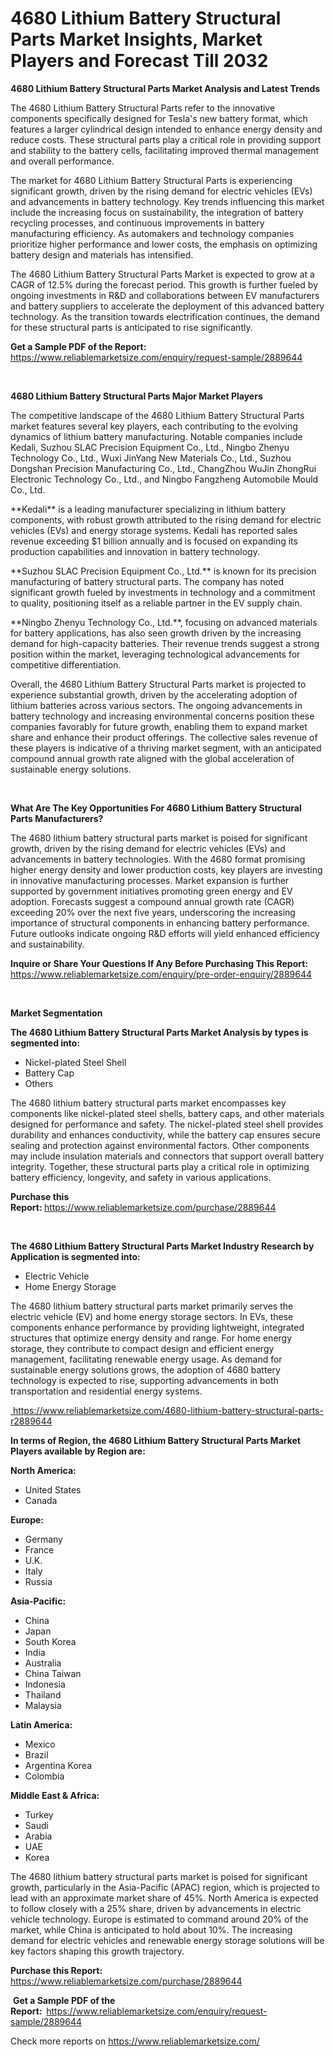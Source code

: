 <p><h1>4680 Lithium Battery Structural Parts Market Insights, Market Players and Forecast Till 2032</h1></p><p><strong>4680 Lithium Battery Structural Parts Market Analysis and Latest Trends</strong></p>
<p><p>The 4680 Lithium Battery Structural Parts refer to the innovative components specifically designed for Tesla's new battery format, which features a larger cylindrical design intended to enhance energy density and reduce costs. These structural parts play a critical role in providing support and stability to the battery cells, facilitating improved thermal management and overall performance.</p><p>The market for 4680 Lithium Battery Structural Parts is experiencing significant growth, driven by the rising demand for electric vehicles (EVs) and advancements in battery technology. Key trends influencing this market include the increasing focus on sustainability, the integration of battery recycling processes, and continuous improvements in battery manufacturing efficiency. As automakers and technology companies prioritize higher performance and lower costs, the emphasis on optimizing battery design and materials has intensified.</p><p>The 4680 Lithium Battery Structural Parts Market is expected to grow at a CAGR of 12.5% during the forecast period. This growth is further fueled by ongoing investments in R&D and collaborations between EV manufacturers and battery suppliers to accelerate the deployment of this advanced battery technology. As the transition towards electrification continues, the demand for these structural parts is anticipated to rise significantly.</p></p>
<p><strong>Get a Sample PDF of the Report:&nbsp;</strong> <a href="https://www.reliablemarketsize.com/enquiry/request-sample/2889644?utm_campaign=2472&utm_medium=2&utm_source=Github&utm_content=ia&utm_term=14032025&utm_id=4680-lithium-battery-structural-parts">https://www.reliablemarketsize.com/enquiry/request-sample/2889644</a></p>
<p>&nbsp;</p>
<p><strong>4680 Lithium Battery Structural Parts Major Market Players</strong></p>
<p><p>The competitive landscape of the 4680 Lithium Battery Structural Parts market features several key players, each contributing to the evolving dynamics of lithium battery manufacturing. Notable companies include Kedali, Suzhou SLAC Precision Equipment Co., Ltd., Ningbo Zhenyu Technology Co., Ltd., Wuxi JinYang New Materials Co., Ltd., Suzhou Dongshan Precision Manufacturing Co., Ltd., ChangZhou WuJin ZhongRui Electronic Technology Co., Ltd., and Ningbo Fangzheng Automobile Mould Co., Ltd.</p><p>**Kedali** is a leading manufacturer specializing in lithium battery components, with robust growth attributed to the rising demand for electric vehicles (EVs) and energy storage systems. Kedali has reported sales revenue exceeding $1 billion annually and is focused on expanding its production capabilities and innovation in battery technology.</p><p>**Suzhou SLAC Precision Equipment Co., Ltd.** is known for its precision manufacturing of battery structural parts. The company has noted significant growth fueled by investments in technology and a commitment to quality, positioning itself as a reliable partner in the EV supply chain.</p><p>**Ningbo Zhenyu Technology Co., Ltd.**, focusing on advanced materials for battery applications, has also seen growth driven by the increasing demand for high-capacity batteries. Their revenue trends suggest a strong position within the market, leveraging technological advancements for competitive differentiation.</p><p>Overall, the 4680 Lithium Battery Structural Parts market is projected to experience substantial growth, driven by the accelerating adoption of lithium batteries across various sectors. The ongoing advancements in battery technology and increasing environmental concerns position these companies favorably for future growth, enabling them to expand market share and enhance their product offerings. The collective sales revenue of these players is indicative of a thriving market segment, with an anticipated compound annual growth rate aligned with the global acceleration of sustainable energy solutions.</p></p>
<p>&nbsp;</p>
<p><strong>What Are The Key Opportunities For 4680 Lithium Battery Structural Parts Manufacturers?</strong></p>
<p><p>The 4680 lithium battery structural parts market is poised for significant growth, driven by the rising demand for electric vehicles (EVs) and advancements in battery technologies. With the 4680 format promising higher energy density and lower production costs, key players are investing in innovative manufacturing processes. Market expansion is further supported by government initiatives promoting green energy and EV adoption. Forecasts suggest a compound annual growth rate (CAGR) exceeding 20% over the next five years, underscoring the increasing importance of structural components in enhancing battery performance. Future outlooks indicate ongoing R&D efforts will yield enhanced efficiency and sustainability.</p></p>
<p><strong>Inquire or Share Your Questions If Any Before Purchasing This Report:</strong> <a href="https://www.reliablemarketsize.com/enquiry/pre-order-enquiry/2889644?utm_campaign=2472&utm_medium=2&utm_source=Github&utm_content=ia&utm_term=14032025&utm_id=4680-lithium-battery-structural-parts">https://www.reliablemarketsize.com/enquiry/pre-order-enquiry/2889644</a></p>
<p>&nbsp;</p>
<p><strong>Market Segmentation</strong></p>
<p><strong>The 4680 Lithium Battery Structural Parts Market Analysis by types is segmented into:</strong></p>
<p><ul><li>Nickel-plated Steel Shell</li><li>Battery Cap</li><li>Others</li></ul></p>
<p><p>The 4680 lithium battery structural parts market encompasses key components like nickel-plated steel shells, battery caps, and other materials designed for performance and safety. The nickel-plated steel shell provides durability and enhances conductivity, while the battery cap ensures secure sealing and protection against environmental factors. Other components may include insulation materials and connectors that support overall battery integrity. Together, these structural parts play a critical role in optimizing battery efficiency, longevity, and safety in various applications.</p></p>
<p><strong>Purchase this Report:&nbsp;</strong><a href="https://www.reliablemarketsize.com/purchase/2889644?utm_campaign=2472&utm_medium=2&utm_source=Github&utm_content=ia&utm_term=14032025&utm_id=4680-lithium-battery-structural-parts">https://www.reliablemarketsize.com/purchase/2889644</a></p>
<p>&nbsp;</p>
<p><strong>The 4680 Lithium Battery Structural Parts Market Industry Research by Application is segmented into:</strong></p>
<p><ul><li>Electric Vehicle</li><li>Home Energy Storage</li></ul></p>
<p><p>The 4680 lithium battery structural parts market primarily serves the electric vehicle (EV) and home energy storage sectors. In EVs, these components enhance performance by providing lightweight, integrated structures that optimize energy density and range. For home energy storage, they contribute to compact design and efficient energy management, facilitating renewable energy usage. As demand for sustainable energy solutions grows, the adoption of 4680 battery technology is expected to rise, supporting advancements in both transportation and residential energy systems.</p></p>
<p><a href="https://www.reliablemarketsize.com/4680-lithium-battery-structural-parts-r2889644?utm_campaign=2472&utm_medium=2&utm_source=Github&utm_content=ia&utm_term=14032025&utm_id=4680-lithium-battery-structural-parts">&nbsp;https://www.reliablemarketsize.com/4680-lithium-battery-structural-parts-r2889644</a></p>
<p><strong>In terms of Region, the 4680 Lithium Battery Structural Parts Market Players available by Region are:</strong></p>
<p>
    <p> <strong> North America: </strong>
        <ul>
            <li>United States</li>
            <li>Canada</li>
        </ul>
        </p> 
    <p> <strong> Europe: </strong>
        <ul>
            <li>Germany</li>
            <li>France</li>
            <li>U.K.</li>
            <li>Italy</li>
            <li>Russia</li>
        </ul>
        </p> 
    <p> <strong> Asia-Pacific: </strong>
        <ul>
            <li>China</li>
            <li>Japan</li>
            <li>South Korea</li>
            <li>India</li>
            <li>Australia</li>
            <li>China Taiwan</li>
            <li>Indonesia</li>
            <li>Thailand</li>
            <li>Malaysia</li>
        </ul>
        </p> 
    <p> <strong> Latin America: </strong>
        <ul>
            <li>Mexico</li>
            <li>Brazil</li>
            <li>Argentina Korea</li>
            <li>Colombia</li>
        </ul>
        </p> 
    <p> <strong> Middle East & Africa: </strong>
        <ul>
            <li>Turkey</li>
            <li>Saudi</li>
            <li>Arabia</li>
            <li>UAE</li>
            <li>Korea</li>
        </ul>
    </p>
    </p>
<p><p>The 4680 lithium battery structural parts market is poised for significant growth, particularly in the Asia-Pacific (APAC) region, which is projected to lead with an approximate market share of 45%. North America is expected to follow closely with a 25% share, driven by advancements in electric vehicle technology. Europe is estimated to command around 20% of the market, while China is anticipated to hold about 10%. The increasing demand for electric vehicles and renewable energy storage solutions will be key factors shaping this growth trajectory.</p></p>
<p><strong>Purchase this Report: </strong><a href="https://www.reliablemarketsize.com/purchase/2889644?utm_campaign=2472&utm_medium=2&utm_source=Github&utm_content=ia&utm_term=14032025&utm_id=4680-lithium-battery-structural-parts">https://www.reliablemarketsize.com/purchase/2889644</a></p>
<p>&nbsp;<strong>Get a Sample PDF of the Report:&nbsp;&nbsp;</strong><a href="https://www.reliablemarketsize.com/enquiry/request-sample/2889644?utm_campaign=2472&utm_medium=2&utm_source=Github&utm_content=ia&utm_term=14032025&utm_id=4680-lithium-battery-structural-parts">https://www.reliablemarketsize.com/enquiry/request-sample/2889644</a></p>
<p><strong></strong></p>
<p>Check more reports on <a href="https://www.reliablemarketsize.com/?utm_campaign=2472&utm_medium=2&utm_source=Github&utm_content=ia&utm_term=14032025&utm_id=4680-lithium-battery-structural-parts">https://www.reliablemarketsize.com/</a></p>